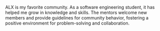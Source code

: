 ALX is my favorite community. As a software engineering student, it has helped me grow in knowledge and skills. The mentors welcome new members and provide guidelines for community behavior, fostering a positive environment for problem-solving and collaboration.

